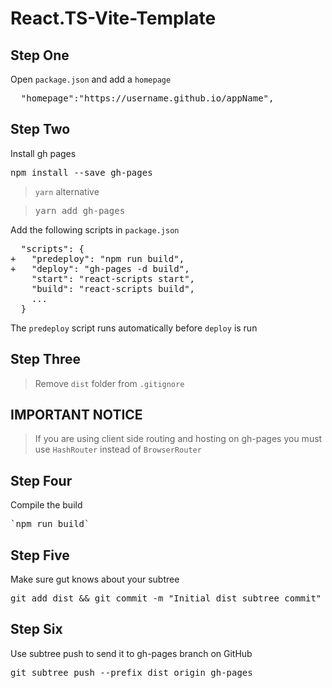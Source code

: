 # React.TS-Vite-Template

## Step One

Open `package.json` and add a `homepage`

<pre>
  "homepage":"https://username.github.io/appName",
</pre>

## Step Two

Install gh pages

<pre>npm install --save gh-pages</pre>

> `yarn` alternative

> <pre>yarn add gh-pages</pre>

Add the following scripts in `package.json`

<pre>
  "scripts": {
+   "predeploy": "npm run build",
+   "deploy": "gh-pages -d build",
    "start": "react-scripts start",
    "build": "react-scripts build",
    ...
  }
</pre>

The `predeploy` script runs automatically before `deploy` is run

## Step Three

> Remove `dist` folder from `.gitignore`

## IMPORTANT NOTICE

> If you are using client side routing and hosting on gh-pages you must use `HashRouter` instead of `BrowserRouter`

## Step Four

Compile the build

<pre>`npm run build`</pre>

## Step Five

Make sure gut knows about your subtree

<pre>git add dist && git commit -m "Initial dist subtree commit"</pre>

## Step Six

Use subtree push to send it to gh-pages branch on GitHub

<pre>git subtree push --prefix dist origin gh-pages</pre>
